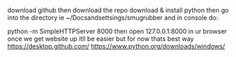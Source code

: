 download github
then download the repo
download & install python
then go into the directory ie ~/Docsandsettsings/smugrubber
and in console do:

python -m SimpleHTTPServer 8000
then open 127.0.0.1:8000 in ur browser
once we get website up itll be easier but for now thats best way
https://desktop.github.com/
https://www.python.org/downloads/windows/